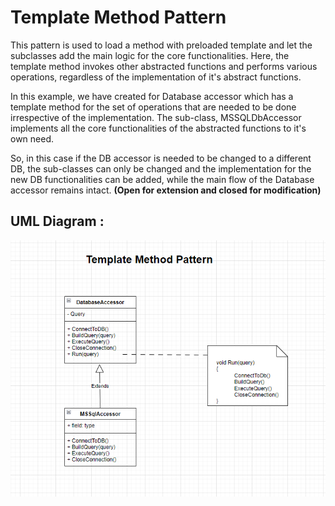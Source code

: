 # Template Method Pattern

This pattern is used to load a method with preloaded template and let the subclasses add the main logic for the core functionalities. Here, the template method invokes  other abstracted functions and performs various operations, regardless of the implementation of it's abstract functions.

In this example, we have created for Database accessor which has a template method for the set of operations that are needed to be done irrespective of the implementation. The sub-class, MSSQLDbAccessor implements all the core functionalities of the abstracted functions to it's own need.

So, in this case if the DB accessor is needed to be changed to a different DB, the sub-classes can only be changed and the implementation for the new DB functionalities can be added, while the main flow of the Database accessor remains intact. <strong>(Open for extension and closed for modification)</strong>

## UML Diagram :

![alt-text](https://github.com/gautamvr/DesignPatterns/blob/main/Behavioral_Patterns/TemplateMethodPattern/TemplateMethodPatternUML.PNG)
